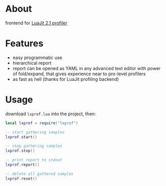 # About
frontend for [LuaJit 2.1 profiler](https://blast.hk/moonloader/luajit/ext_profiler.html)

# Features
* easy programmatic use
* hierarchical report
* report can be opened as YAML in any advanced text editor with power of fold/expand, that gives experience near to pro-level profilers
* as fast as hell (thanks for LuaJit profiling backend)

# Usage
download `lxprof.lua` into the project, then:
```Lua
local lxprof = require("lxprof")

-- start gathering samples
lxprof.start()

-- stop gathering samples
lxprof.stop()

-- print report to stdout
lxprof.report()

-- delete all gathered samples
lxprof.reset()
```
